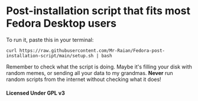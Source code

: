 # Post-installation script that fits most Fedora Desktop users
To run it, paste this in your terminal:
```
curl https://raw.githubusercontent.com/Mr-Raian/Fedora-post-installation-script/main/setup.sh | bash
```
Remember to check what the script is doing. Maybe it's filling your disk with random memes, or sending all your data to my grandmas. **Never** run random scripts from the internet without checking what it does!
####  Licensed Under GPL v3 
